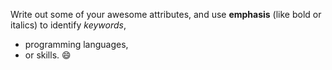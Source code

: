 Write out some of your awesome attributes, and use **emphasis** (like bold or italics) to identify *keywords*, 
- programming languages, 
- or skills. :smile:
